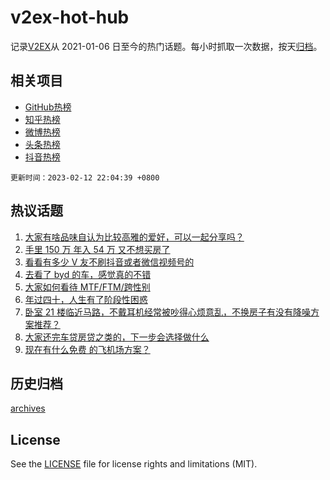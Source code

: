 # v2ex-hot-hub

 记录[V2EX](https://www.v2ex.com/)从 2021-01-06 日至今的热门话题。每小时抓取一次数据，按天[归档](archives)。
 
 ## 相关项目

- [GitHub热榜](https://github.com/snaildev/github-hot-hub)
- [知乎热榜](https://github.com/snaildev/zhihu-hot-hub)
- [微博热榜](https://github.com/snaildev/weibo-hot-hub)
- [头条热榜](https://github.com/snaildev/toutiao-hot-hub)
- [抖音热榜](https://github.com/snaildev/douyin-hot-hub)


 `更新时间：2023-02-12 22:04:39 +0800`

## 热议话题

1. [大家有啥品味自认为比较高雅的爱好，可以一起分享吗？](https://www.v2ex.com/t/915377)
1. [手里 150 万 年入 54 万 又不想买房了](https://www.v2ex.com/t/915314)
1. [看看有多少 V 友不刷抖音或者微信视频号的](https://www.v2ex.com/t/915356)
1. [去看了 byd 的车，感觉真的不错](https://www.v2ex.com/t/915255)
1. [大家如何看待 MTF/FTM/跨性别](https://www.v2ex.com/t/915319)
1. [年过四十，人生有了阶段性困惑](https://www.v2ex.com/t/915358)
1. [卧室 21 楼临近马路，不戴耳机经常被吵得心烦意乱，不换房子有没有降噪方案推荐？](https://www.v2ex.com/t/915274)
1. [大家还完车贷房贷之类的，下一步会选择做什么](https://www.v2ex.com/t/915427)
1. [现在有什么免费 的飞机场方案？](https://www.v2ex.com/t/915361)

## 历史归档

[archives](archives)

## License

See the [LICENSE](LICENSE) file for license rights and limitations (MIT).
